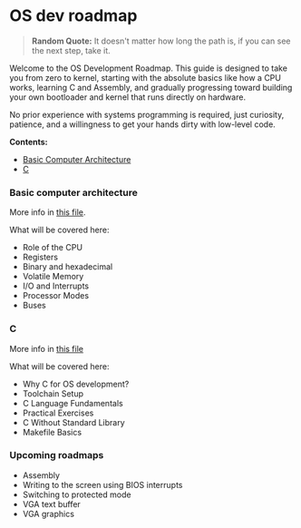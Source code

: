 # OS dev roadmap
> **Random Quote:** It doesn't matter how long the path is, if you can see the next step, take it.

Welcome to the OS Development Roadmap. This guide is designed to take you from zero to kernel, starting with the absolute basics like how a CPU works, learning C and Assembly, and gradually progressing toward building your own bootloader and kernel that runs directly on hardware.

No prior experience with systems programming is required, just curiosity, patience, and a willingness to get your hands dirty with low-level code.

**Contents:**
+ [Basic Computer Architecture](#basic-computer-architecture)
+ [C](#c)

### Basic computer architecture
More info in [this file](./01_computer_architecture.md).

What will be covered here:
+ Role of the CPU
+ Registers
+ Binary and hexadecimal
+ Volatile Memory
+ I/O and Interrupts
+ Processor Modes
+ Buses

### C
More info in [this file](./02_c.md)

What will be covered here:
+ Why C for OS development?
+ Toolchain Setup
+ C Language Fundamentals
+ Practical Exercises
+ C Without Standard Library
+ Makefile Basics

### Upcoming roadmaps
+ Assembly
+ Writing to the screen using BIOS interrupts
+ Switching to protected mode
+ VGA text buffer
+ VGA graphics
